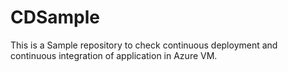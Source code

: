 # CDSample
This is a Sample repository to check continuous deployment and continuous integration of application in Azure VM.
